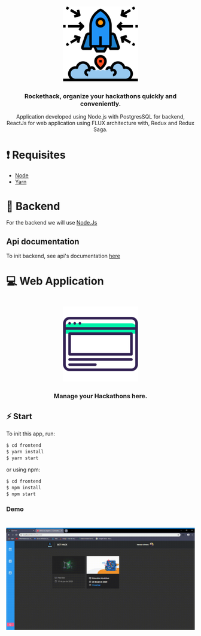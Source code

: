 <h1 align="center" background="#2193f6">
    <img src = "./assets/logo.svg" height = "200px" />
</h1>

<h3 align="center">
    Rockethack, organize your hackathons quickly and conveniently.
</h3>

<p align="center">
    Application developed using Node.js with PostgresSQL for backend, 
    ReactJs for web application using FLUX architecture 
    with, Redux and Redux Saga.
</p>

# ❗️ Requisites

- [Node](https://nodejs.org/en/)
- [Yarn](https://yarnpkg.com/lang/en/)

# 💾 Backend

For the backend we will use [Node.Js](https://yarnpkg.com/lang/en/)

## Api documentation

To init backend, see api's documentation [here](./backend/README.md)

# 💻 Web Application

<h1 align="center">
    <img src ="./assets/browser.svg" width="200px" />
</h1>

<h3 align="center">
    Manage your Hackathons here.
</h3>

## ⚡️ Start

To init this app, run:

```bash
$ cd frontend
$ yarn install
$ yarn start
```

or using npm:

```bash
$ cd frontend
$ npm install
$ npm start
```

### Demo

<h1 align="center">
<img src ="./assets/rockethack.gif" width="800px">
</h1>

